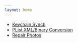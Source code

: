 ```yaml
---
layout: home
---
```


- [Keychain Synch](keychain-synch.html)
- [PList XML/Binary Conversion](plist-binary-convert.html)
- [Repair Photos](repair-photos.html)
